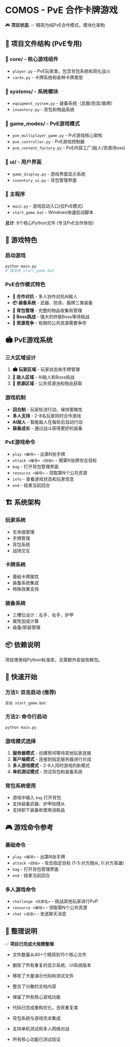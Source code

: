 # COMOS - PvE 合作卡牌游戏

🎮 **项目状态**: ✅ 精简为纯PvE合作模式，模块化架构

## 📁 项目文件结构 (PvE专用)

### 📂 **core/** - 核心游戏组件
- `player.py` - PvE玩家类，包含背包系统和简化战斗
- `cards.py` - 卡牌系统和各种卡牌类型

### 📂 **systems/** - 系统模块  
- `equipment_system.py` - 装备系统（武器/防具/盾牌）
- `inventory.py` - 背包和物品系统

### 📂 **game_modes/** - PvE游戏模式
- `pve_multiplayer_game.py` - PvE游戏核心架构
- `pve_controller.py` - PvE游戏控制器
- `pve_content_factory.py` - PvE内容工厂(敌人/资源/Boss)

### 📂 **ui/** - 用户界面
- `game_display.py` - 游戏界面显示系统
- `inventory_ui.py` - 背包管理界面

### 🎯 **主程序**
- `main.py` - 游戏启动入口(仅PvE模式)
- `start_game.bat` - Windows快速启动脚本

**总计**: 9个核心Python文件 (专注PvE合作体验)
## 🎯 游戏特色

### 启动游戏
```bash
python main.py
# 或双击 start_game.bat
```

### PvE合作模式特色
- **🤝 合作对抗** - 多人协作对抗AI敌人
- **📦 装备系统** - 武器、防具、盾牌三类装备
- **🎒 背包管理** - 完整的物品收集和管理
- **👹 Boss挑战** - 强大的终极Boss等待挑战
- **💎 资源竞争** - 有限的公共资源需要争夺

## 🏟️ PvE游戏系统

### 三大区域设计
1. **🏟️ 玩家区域** - 玩家状态和手牌管理
2. **👹 敌人区域** - AI敌人和Boss挑战  
3. **💎 资源区域** - 公共资源池和物品获取

### 游戏机制
- **回合制** - 玩家轮流行动，保持策略性
- **多人支持** - 2-8名玩家同时合作游戏
- **AI敌人** - 智能敌人在每轮后自动行动
- **装备成长** - 通过战斗获得更好的装备

### PvE游戏命令
- `play <编号>` - 出第N张手牌
- `attack <编号> <目标>` - 用第N张牌攻击目标
- `bag` - 打开背包管理界面
- `resource <编号>` - 领取第N个公共资源
- `info` - 查看游戏状态和玩家信息
- `end` - 结束当前回合

## 🏗️ 系统架构

### 玩家系统
- 生命值管理
- 手牌管理  
- 背包系统
- 战场交互

### 卡牌系统
- 基础卡牌属性
- 装备系统集成
- 特殊效果支持

### 装备系统
- 三槽位设计：左手、右手、护甲
- 属性加成计算
- 装备/卸装管理

## 📦 依赖说明

项目使用纯Python标准库，无需额外安装依赖包。

## 🚀 快速开始

### 方法1: 双击启动 (推荐)
```bash
双击 start_game.bat
```

### 方法2: 命令行启动
```bash
python main.py
```

### 游戏模式选择
1. **服务器模式** - 创建房间等待其他玩家连接
2. **客户端模式** - 连接到指定服务器进行对战
3. **多人游戏模式** - 2-8人同时游戏的新模式
4. **单机测试模式** - 测试背包和装备系统

### 背包系统使用
- 游戏中输入 `bag` 打开背包
- 支持装备武器、护甲给随从
- 支持卸下装备和使用消耗品

## 🎮 游戏命令参考

### 基础命令
- `play <编号>` - 出第N张手牌
- `attack <目标>` - 攻击指定目标 (1-5:对方随从, 0:对方英雄)
- `bag` - 打开背包管理界面
- `end` - 结束当前回合

### 多人游戏命令
- `challenge <玩家名>` - 挑战其他玩家进行PvP
- `resource <编号>` - 领取第N个公共资源
- `chat <消息>` - 发送聊天消息

## 📝 整理说明

✅ **项目已完成大规模整理**:
- 文件数量从40+个精简到15个核心文件
- 删除了所有重复的显示系统、UI系统版本
- 移除了大量演示代码和测试文件
- 整合了分散的文档内容
- 保留了所有核心游戏功能

- 代码已完成重构优化，去除重复类
- 背包系统与游戏完全集成
- 支持单机测试和多人网络对战
- 所有核心功能已测试验证
